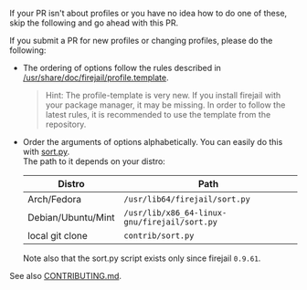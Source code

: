 
If your PR isn't about profiles or you have no idea how to do one of these, skip the following and go ahead with this PR.

If you submit a PR for new profiles or changing profiles, please do the following:
 - The ordering of options follow the rules described in [/usr/share/doc/firejail/profile.template](https://github.com/netblue30/firejail/blob/master/etc/templates/profile.template).  
   > Hint: The profile-template is very new. If you install firejail with your package manager, it may be missing. In order to follow the latest rules, it is recommended to use the template from the repository.
 - Order the arguments of options alphabetically. You can easily do this with [sort.py](https://github.com/netblue30/firejail/tree/master/contrib/sort.py).  
 The path to it depends on your distro:

   | Distro | Path |
   | ------ | ---- |
   | Arch/Fedora | `/usr/lib64/firejail/sort.py` |
   | Debian/Ubuntu/Mint | `/usr/lib/x86_64-linux-gnu/firejail/sort.py` |
   | local git clone | `contrib/sort.py` |

   Note also that the sort.py script exists only since firejail `0.9.61`.

See also [CONTRIBUTING.md](/CONTRIBUTING.md).
